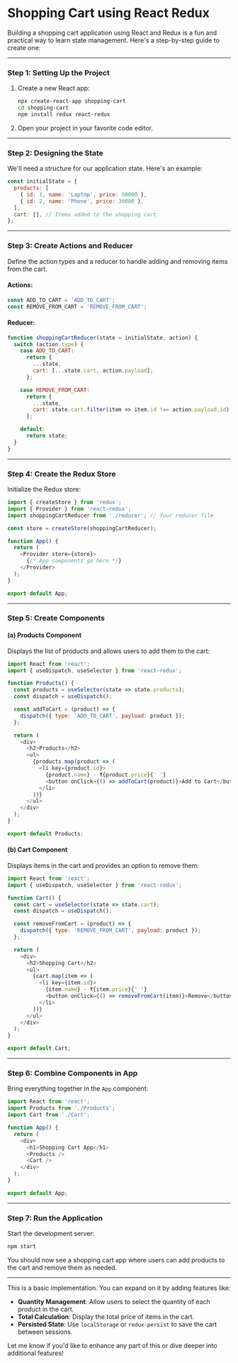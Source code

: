 # Shopping Cart using React Redux

Building a shopping cart application using React and Redux is a fun and practical way to learn state management. Here's a step-by-step guide to create one:

---

### **Step 1: Setting Up the Project**
1. Create a new React app:
   ```bash
   npx create-react-app shopping-cart
   cd shopping-cart
   npm install redux react-redux
   ```
2. Open your project in your favorite code editor.

---

### **Step 2: Designing the State**
We'll need a structure for our application state. Here's an example:

```javascript
const initialState = {
  products: [
    { id: 1, name: 'Laptop', price: 50000 },
    { id: 2, name: 'Phone', price: 30000 },
  ],
  cart: [], // Items added to the shopping cart
};
```

---

### **Step 3: Create Actions and Reducer**
Define the action types and a reducer to handle adding and removing items from the cart.

#### Actions:
```javascript
const ADD_TO_CART = 'ADD_TO_CART';
const REMOVE_FROM_CART = 'REMOVE_FROM_CART';
```

#### Reducer:
```javascript
function shoppingCartReducer(state = initialState, action) {
  switch (action.type) {
    case ADD_TO_CART:
      return {
        ...state,
        cart: [...state.cart, action.payload],
      };

    case REMOVE_FROM_CART:
      return {
        ...state,
        cart: state.cart.filter(item => item.id !== action.payload.id),
      };

    default:
      return state;
  }
}
```

---

### **Step 4: Create the Redux Store**
Initialize the Redux store:
```javascript
import { createStore } from 'redux';
import { Provider } from 'react-redux';
import shoppingCartReducer from './reducer'; // Your reducer file

const store = createStore(shoppingCartReducer);

function App() {
  return (
    <Provider store={store}>
      {/* App components go here */}
    </Provider>
  );
}

export default App;
```

---

### **Step 5: Create Components**
#### (a) **Products Component**
Displays the list of products and allows users to add them to the cart:
```javascript
import React from 'react';
import { useDispatch, useSelector } from 'react-redux';

function Products() {
  const products = useSelector(state => state.products);
  const dispatch = useDispatch();

  const addToCart = (product) => {
    dispatch({ type: 'ADD_TO_CART', payload: product });
  };

  return (
    <div>
      <h2>Products</h2>
      <ul>
        {products.map(product => (
          <li key={product.id}>
            {product.name} - ₹{product.price}{' '}
            <button onClick={() => addToCart(product)}>Add to Cart</button>
          </li>
        ))}
      </ul>
    </div>
  );
}

export default Products;
```

#### (b) **Cart Component**
Displays items in the cart and provides an option to remove them:
```javascript
import React from 'react';
import { useDispatch, useSelector } from 'react-redux';

function Cart() {
  const cart = useSelector(state => state.cart);
  const dispatch = useDispatch();

  const removeFromCart = (product) => {
    dispatch({ type: 'REMOVE_FROM_CART', payload: product });
  };

  return (
    <div>
      <h2>Shopping Cart</h2>
      <ul>
        {cart.map(item => (
          <li key={item.id}>
            {item.name} - ₹{item.price}{' '}
            <button onClick={() => removeFromCart(item)}>Remove</button>
          </li>
        ))}
      </ul>
    </div>
  );
}

export default Cart;
```

---

### **Step 6: Combine Components in App**
Bring everything together in the `App` component:
```javascript
import React from 'react';
import Products from './Products';
import Cart from './Cart';

function App() {
  return (
    <div>
      <h1>Shopping Cart App</h1>
      <Products />
      <Cart />
    </div>
  );
}

export default App;
```

---

### **Step 7: Run the Application**
Start the development server:
```bash
npm start
```
You should now see a shopping cart app where users can add products to the cart and remove them as needed.

---

This is a basic implementation. You can expand on it by adding features like:
- **Quantity Management**: Allow users to select the quantity of each product in the cart.
- **Total Calculation**: Display the total price of items in the cart.
- **Persisted State**: Use `localStorage` or `redux-persist` to save the cart between sessions.

Let me know if you'd like to enhance any part of this or dive deeper into additional features!
